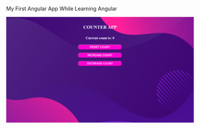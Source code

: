My First Angular App While Learning Angular


<img src="src/assets/counter.png" alt="counter_app_image">
